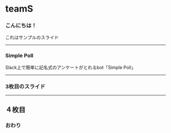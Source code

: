 # teamS
### こんにちは！


これはサンプルのスライド


---


### Simple Poll

Slack上で簡単に記名式のアンケートがとれるbot「Simple Poll」


---


### 3枚目のスライド


---
４枚目
---


### おわり
